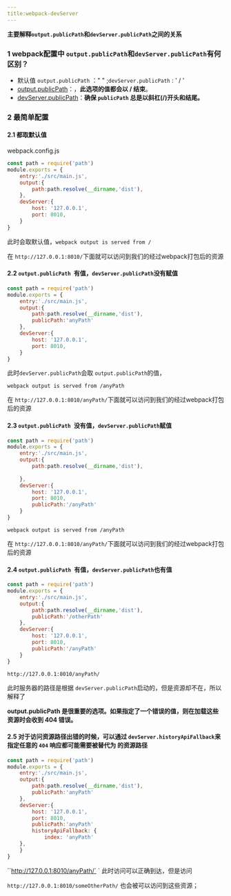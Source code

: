 ```yaml
---
title:webpack-devServer
---
```


**主要解释`output.publicPath`和`devServer.publicPath`之间的关系**

### 1 webpack配置中 `output.publicPath`和`devServer.publicPath`有何区别？

* 默认值  `output.publicPath` ：" " ;`devServer.publicPath` : ' / '
* [output.publicPath](https://doc.webpack-china.org/configuration/output/#output-publicpath)：，**此选项的值都会以 / 结束**。
* [devServer.publicPath](https://doc.webpack-china.org/configuration/dev-server/#devserver-publicpath-)：**确保 `publicPath` 总是以斜杠(/)开头和结尾。**

### 2 最简单配置

#### 2.1 都取默认值

webpack.config.js

```javascript
const path = require('path')
module.exports = {
    entry:'./src/main.js',
    output:{
        path:path.resolve(__dirname,'dist'),
    },
    devServer:{
        host: '127.0.0.1',
    	port: 8010,
    }
}
```

此时会取默认值，`webpack output is served from /`

在 `http://127.0.0.1:8010/`下面就可以访问到我们的经过webpack打包后的资源

#### 2.2 `output.publicPath `有值，`devServer.publicPath`没有赋值

```javascript
const path = require('path')
module.exports = {
    entry:'./src/main.js',
    output:{
        path:path.resolve(__dirname,'dist'),
        publicPath:'anyPath'
    },
    devServer:{
        host: '127.0.0.1',
    	port: 8010,
    }
}
```

此时`devServer.publicPath`会取 `output.publicPath`的值，

`webpack output is served from /anyPath`

在 `http://127.0.0.1:8010/anyPath/`下面就可以访问到我们的经过webpack打包后的资源

#### 2.3 `output.publicPath `没有值，`devServer.publicPath`赋值

```javascript
const path = require('path')
module.exports = {
    entry:'./src/main.js',
    output:{
        path:path.resolve(__dirname,'dist'),
      
    },
    devServer:{
        host: '127.0.0.1',
    	port: 8010,
        publicPath:'/anyPath'
    }
}
```

`webpack output is served from /anyPath`

在 `http://127.0.0.1:8010/anyPath/`下面就可以访问到我们的经过webpack打包后的资源

####  2.4 `output.publicPath `有值，`devServer.publicPath`也有值 

```javascript
const path = require('path')
module.exports = {
    entry:'./src/main.js',
    output:{
        path:path.resolve(__dirname,'dist'),
      	publicPath:'/otherPath'
    },
    devServer:{
        host: '127.0.0.1',
    	port: 8010,
        publicPath:'/anyPath'
    }
}
```

`http://127.0.0.1:8010/anyPath/` 

此时服务器的路径是根据 `devServer.publicPath`启动的，但是资源却不在，所以解释了

**output.publicPath 是很重要的选项。如果指定了一个错误的值，则在加载这些资源时会收到 404 错误。**

#### 2.5 对于访问资源路径出错的时候，可以通过 `devServer.historyApiFallback`来指定任意的 `404` 响应都可能需要被替代为 的资源路径

```javascript
const path = require('path')
module.exports = {
    entry:'./src/main.js',
    output:{
        path:path.resolve(__dirname,'dist'),
      	publicPath:'anyPath'
    },
    devServer:{
        host: '127.0.0.1',
    	port: 8010,
        publicPath:'anyPath'
        historyApiFallback: {
      		index: 'anyPath'
    },
    }
}
```

``http://127.0.0.1:8010/anyPath/`  ` 此时访问可以正确到达，但是访问 

`http://127.0.0.1:8010/someOtherPath/`  也会被可以访问到这些资源；



